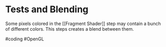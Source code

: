 # Tests and Blending
Some pixels colored in the [[Fragment Shader]] step may contain a bunch of different colors. This steps creates a blend between them.

#coding #OpenGL 